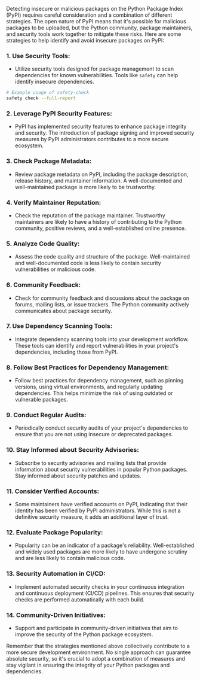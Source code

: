 Detecting insecure or malicious packages on the Python Package Index (PyPI) requires careful consideration and a combination of different strategies. The open nature of PyPI means that it's possible for malicious packages to be uploaded, but the Python community, package maintainers, and security tools work together to mitigate these risks. Here are some strategies to help identify and avoid insecure packages on PyPI:

### 1. **Use Security Tools:**
   - Utilize security tools designed for package management to scan dependencies for known vulnerabilities. Tools like `safety` can help identify insecure dependencies.

   ```bash
   # Example usage of safety-check
   safety check --full-report
   ```

### 2. **Leverage PyPI Security Features:**
   - PyPI has implemented security features to enhance package integrity and security. The introduction of package signing and improved security measures by PyPI administrators contributes to a more secure ecosystem.

### 3. **Check Package Metadata:**
   - Review package metadata on PyPI, including the package description, release history, and maintainer information. A well-documented and well-maintained package is more likely to be trustworthy.

### 4. **Verify Maintainer Reputation:**
   - Check the reputation of the package maintainer. Trustworthy maintainers are likely to have a history of contributing to the Python community, positive reviews, and a well-established online presence.

### 5. **Analyze Code Quality:**
   - Assess the code quality and structure of the package. Well-maintained and well-documented code is less likely to contain security vulnerabilities or malicious code.

### 6. **Community Feedback:**
   - Check for community feedback and discussions about the package on forums, mailing lists, or issue trackers. The Python community actively communicates about package security.

### 7. **Use Dependency Scanning Tools:**
   - Integrate dependency scanning tools into your development workflow. These tools can identify and report vulnerabilities in your project's dependencies, including those from PyPI.

### 8. **Follow Best Practices for Dependency Management:**
   - Follow best practices for dependency management, such as pinning versions, using virtual environments, and regularly updating dependencies. This helps minimize the risk of using outdated or vulnerable packages.

### 9. **Conduct Regular Audits:**
   - Periodically conduct security audits of your project's dependencies to ensure that you are not using insecure or deprecated packages.

### 10. **Stay Informed about Security Advisories:**
   - Subscribe to security advisories and mailing lists that provide information about security vulnerabilities in popular Python packages. Stay informed about security patches and updates.

### 11. **Consider Verified Accounts:**
   - Some maintainers have verified accounts on PyPI, indicating that their identity has been verified by PyPI administrators. While this is not a definitive security measure, it adds an additional layer of trust.

### 12. **Evaluate Package Popularity:**
   - Popularity can be an indicator of a package's reliability. Well-established and widely used packages are more likely to have undergone scrutiny and are less likely to contain malicious code.

### 13. **Security Automation in CI/CD:**
   - Implement automated security checks in your continuous integration and continuous deployment (CI/CD) pipelines. This ensures that security checks are performed automatically with each build.

### 14. **Community-Driven Initiatives:**
   - Support and participate in community-driven initiatives that aim to improve the security of the Python package ecosystem.

Remember that the strategies mentioned above collectively contribute to a more secure development environment. No single approach can guarantee absolute security, so it's crucial to adopt a combination of measures and stay vigilant in ensuring the integrity of your Python packages and dependencies.
